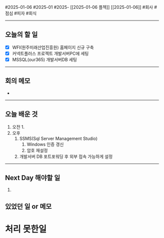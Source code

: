 #2025-01-06 #2025-01 #2025- [[2025-01-06 플젝]] [[2025-01-06]]
#회사 #점심 #피자 #회식 

---
## 오늘의 할 일
- [x] WFI(원주미래산업진흥원) 홈페이지 신규 구축
- [x] 커넥트플러스 프로젝트 개발서버PC에 세팅
- [x] MSSQL(our365) 개발서버DB 세팅
---
## 회의 메모
- 
---
## 오늘 배운 것
1. 오전
    1. 
2. 오후
    1. SSMS(Sql Server Management Studio)
        1. Windows 인증 갱신
        2. 암호 재설정
    2. 개발서버 DB 포트포워딩 후 외부 접속 가능하게 설정
---
## Next Day 해야할 일
1. 


## 있었던 일 or 메모


# 처리 못한일